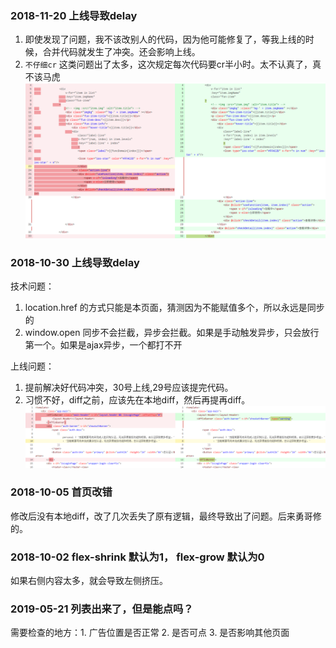 ### 2018-11-20 上线导致delay
1. 即使发现了问题，我不该改别人的代码，因为他可能修复了，等我上线的时候，合并代码就发生了冲突。还会影响上线。
2. `不仔细cr` 这类问题出了太多，这次规定每次代码要cr半小时。太不认真了，真不该马虎
![img](./img/diff.png)

### 2018-10-30 上线导致delay
技术问题：
1. location.href 的方式只能是本页面，猜测因为不能赋值多个，所以永远是同步的
2. window.open 同步不会拦截，异步会拦截。如果是手动触发异步，只会放行第一个。如果是ajax异步，一个都打不开

上线问题：
1. 提前解决好代码冲突，30号上线,29号应该提完代码。
2. 习惯不好，diff之前，应该先在本地diff，然后再提再diff。
![img](./img/diff_1030.png)

### 2018-10-05 首页改错
修改后没有本地diff，改了几次丢失了原有逻辑，最终导致出了问题。后来勇哥修的。

### 2018-10-02 flex-shrink 默认为1， flex-grow 默认为0
如果右侧内容太多，就会导致左侧挤压。

### 2019-05-21 列表出来了，但是能点吗？
需要检查的地方：1. 广告位置是否正常 2. 是否可点 3. 是否影响其他页面